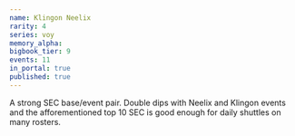 ```yaml
---
name: Klingon Neelix
rarity: 4
series: voy
memory_alpha:
bigbook_tier: 9
events: 11
in_portal: true
published: true
---
```


A strong SEC base/event pair. Double dips with Neelix and Klingon events and the afforementioned top 10 SEC is good enough for daily shuttles on many rosters.
